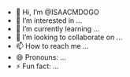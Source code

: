 - 👋 Hi, I’m @ISAACMDOGO
- 👀 I’m interested in ...
- 🌱 I’m currently learning ...
- 💞️ I’m looking to collaborate on ...
- 📫 How to reach me ...
- 😄 Pronouns: ...
- ⚡ Fun fact: ...

<!---
ISAACMDOGO/ISAACMDOGO is a ✨ special ✨ repository because its `README.md` (this file) appears on your GitHub profile.
You can click the Preview link to take a look at your changes.
and am ready to learn more 
i like to do new things and i like to do new things
